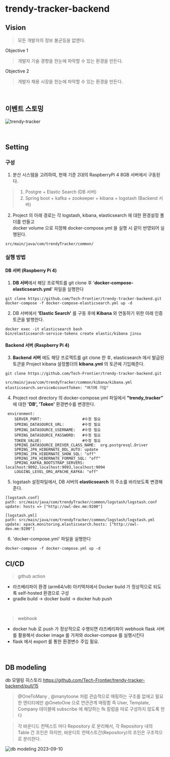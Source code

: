 # trendy-tracker-backend

## Vision
> 모든 개발자의 정보 불균등을 없앤다.

Objective 1
> 개발자 기술 경향을 한눈에 파악할 수 있는 환경을 만든다.

Objective 2
> 개발자 채용 시장을 한눈에 파악할 수 있는 환경을 만든다.
<br/>

## 이벤트 스토밍
![trendy-tracker](https://github.com/Tech-Frontier/trendy-tracker-backend/assets/19955904/4774e50b-40e7-42fe-abf3-ac3084241564)

<br/>


## Setting
### 구성

1. 분산 시스템을 고려하여, 현재 기준 2대의 RaspberryPi 4 8GB 서버에서 구동된다. 
 > 1. Postgre + Elastic Search (DB 서버)
 > 2. Spring boot + kafka + zookeeper + kibana + logstash (Backend 서버)

2. Project 의 아래 경로는 각 logstash, kibana, elasticsearch 에 대한 환경설정 폴더를 만들고 <br/>
   docker volume 으로 지정해 docker-compose.yml 을 실행 시 같이 반영되어 실행된다.
```
src/main/java/com/trendyTracker/common/
```


### 실행 방법

#### DB 서버 (Raspberry Pi 4)

1. **DB 서버**에서 해당 프로젝트를 git clone 후 '**docker-compose-elasticsearch.yml**' 파일을 실행한다
```
git clone https://github.com/Tech-Frontier/trendy-tracker-backend.git
docker-compose -f docker-compose-elasticsearch.yml up -d 
```
2. DB 서버에서 **'Elastic Search'** 를 구동 후에 **Kibana** 와 연동하기 위한 아래 인증 토큰을 발행한다.
```
docker exec -it elasticsearch bash
bin/elasticsearch-service-tokens create elastic/kibana jinsu
```

#### Backend 서버 (Raspberry Pi 4) 

3.  **Backend 서버** 에도 해당 프로젝트를 git clone 한 후, elasticsearch 에서 발급된 토큰을 Project kibana 설정폴더의 **kibana.yml** 의 토큰에 기입해준다.
```
git clone https://github.com/Tech-Frontier/trendy-tracker-backend.git

src/main/java/com/trendyTracker/common/kibana/kibana.yml
elasticsearch.serviceAccountToken: "여기에 기입"
```

4. Project root directory 의 docker-compose.yml 파일에서 **"trendy_tracker"** 에 대한 **'DB', 'Token'** 환경변수를 변경한다.
```
 environment:
    SERVER_PORT:                  #수정 필요
    SPRING_DATASOURCE_URL:        #수정 필요
    SPRING_DATASOURCE_USERNAME:   #수정 필요
    SPRING_DATASOURCE_PASSWORD:   #수정 필요
    TOKEN_VALUE:                  #수정 필요
    SPRING_DATASOURCE_DRIVER_CLASS_NAME:  org.postgresql.Driver
    SPRING_JPA_HIBERNATE_DDL_AUTO: update
    SPRING_JPA_HIBERNATE_SHOW_SQL: "off"
    SPRING_JPA_HIBERNATE_FORMAT_SQL: "off"
    SPRING_KAFKA_BOOTSTRAP_SERVERS: localhost:9092,localhost:9093,localhost:9094
    LOGGING_LEVEL_ORG_APACHE_KAFKA: "off"
```

5. logstash 설정파일에서, DB 서버의 **elasticsearch** 의 주소를 바라보도록 변경해준다.
```
[logstash.conf]
path: src/main/java/com/trendyTracker/common/logstash/logstash.conf
update: hosts => ["http://owl-dev.me:9200"]

[logstash.yml]
path: src/main/java/com/trendyTracker/common/logstash/logstash.yml
update: xpack.monitoring.elasticsearch.hosts: ["http://owl-dev.me:9200"]
```

6. 'docker-compose.yml' 파일을 실행한다
```
docker-compose -f docker-compose.yml up -d 
```

## CI/CD 
> github action 
- 라즈베리파이 환경 (arm64/v8) 아키텍처에서 Docker build 가 정상적으로 되도록 self-hosted 환경으로 구성
- gradle build -> docker build -> docker hub push 

<br/>

> webhook
- docker hub 로 push 가 정상적으로 수행되면 라즈베리파이 webhook flask 서버를 활용해서 docker image 를 가져와 docker-compse 를 실행시킨다 
- flask 에서 export 를 통한 환경변수 주입 필요.
<br/>

## DB modeling
db 모델링 히스토리
https://github.com/Tech-Frontier/trendy-tracker-backend/pull/15
> @OneToMany , @manytoone 처럼 관습적으로 매핑하는 구조를 없애고 필요한 엔티티에만 @OnetoOne 으로 연관관계 매핑함
   즉 User, Template, Company 테이블에 subscribe 에 해당하는 fk 칼럼을 따로 구성하지 않도록 한다

> 각 바운디드 컨텍스트 마다 Repository 로 분리해서, 각 Repository 내의 Table 간 조인은 하지만, 바운디트 컨텍스트간(Repository)의 조인은 구조적으로 분리한다.

![db modeling 2023-09-10](https://github.com/Tech-Frontier/trendy-tracker-backend/assets/19955904/f37cbc10-1b5d-4296-9206-19170897a784)

